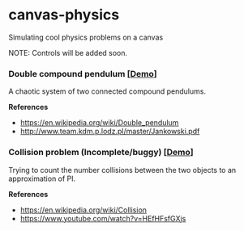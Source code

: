 # canvas-physics
Simulating cool physics problems on a canvas

NOTE: Controls will be added soon.

### Double compound pendulum [[Demo](https://phenax.github.io/canvas-physics/double-pendulum.html)]

A chaotic system of two connected compound pendulums.

**References**
* https://en.wikipedia.org/wiki/Double_pendulum
* http://www.team.kdm.p.lodz.pl/master/Jankowski.pdf


### Collision problem (Incomplete/buggy) [[Demo](https://phenax.github.io/canvas-physics/collision-problem.html)]

Trying to count the number collisions between the two objects to an approximation of PI.

**References**
* https://en.wikipedia.org/wiki/Collision
* https://www.youtube.com/watch?v=HEfHFsfGXjs
